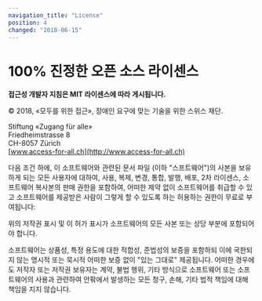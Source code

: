 ```yaml
---
navigation_title: "License"
position: 4
changed: "2018-06-15"
---
```


# 100% 진정한 오픈 소스 라이센스

**접근성 개발자 지침은 MIT 라이센스에 따라 게시됩니다.**

© 2018, «모두를 위한 접근», 장애인 요구에 맞는 기술을 위한 스위스 재단.

Stiftung «Zugang für alle»<br>
Friedheimstrasse 8<br>
CH-8057 Zürich<br>
[www.access-for-all.ch](http://www.access-for-all.ch)

다음 조건 하에, 이 소프트웨어와 관련된 문서 파일 (이하 "스프트웨어")의 사본을 보유하게 되는 모든 사용자에 대하여, 사용, 복제, 변경, 통합, 발행, 배포, 2차 라이센스, 소프트웨어 복사본의 판매 권한을 포함하여, 어떠한 제약 없이 소프트웨어를 취급할 수 있고 소프트웨어를 제공받은 사람이 그렇게 할 수 있도록 하는 허용하는 권한이 무료로 부여됩니다:

위의 저작권 표시 및 이 허가 표시가 소프트웨어의 모든 사본 또는 상당 부분에 포함되어야 합니다.

소프트웨어는 상품성, 특정 용도에 대한 적합성, 준법성의 보증을 포함하되 이에 국한되지 않는 명시적 또는 묵시적 어떠한 보증 없이 "있는 그대로" 제공됩니다.
어떠한 경우에도 저작자 또는 저작권 보유자는 계약, 불법 행위, 기타 방식으로 소프트웨어 또는 소프트웨어의 사용과 관련하여 안팎에서 발생하는 모든 청구, 손해, 기타 법적 책임에 대해 책임을 지지 않습니다.